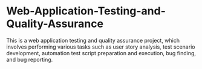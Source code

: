 # Web-Application-Testing-and-Quality-Assurance
This is a web application testing and quality assurance project, which involves performing various tasks such as user story analysis, test scenario development, automation test script preparation and execution, bug finding, and bug reporting.
